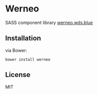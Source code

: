 # Werneo
SASS component library
[werneo.wds.blue](https://werneo.wds.blue "Online documentation")

## Installation
via Bower:
```
bower install werneo
```

## License
MIT
